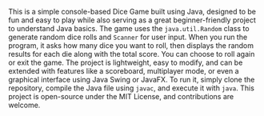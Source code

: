 This is a simple console-based Dice Game built using Java, designed to be fun and easy to play while also serving as a great beginner-friendly project to understand Java basics. The game uses the `java.util.Random` class to generate random dice rolls and `Scanner` for user input. When you run the program, it asks how many dice you want to roll, then displays the random results for each die along with the total score. You can choose to roll again or exit the game. The project is lightweight, easy to modify, and can be extended with features like a scoreboard, multiplayer mode, or even a graphical interface using Java Swing or JavaFX. To run it, simply clone the repository, compile the Java file using `javac`, and execute it with `java`. This project is open-source under the MIT License, and contributions are welcome.


